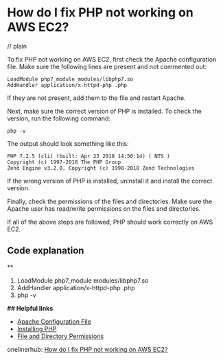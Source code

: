 # How do I fix PHP not working on AWS EC2?
// plain

To fix PHP not working on AWS EC2, first check the Apache configuration file. Make sure the following lines are present and not commented out:

```
LoadModule php7_module modules/libphp7.so
AddHandler application/x-httpd-php .php
```

If they are not present, add them to the file and restart Apache.

Next, make sure the correct version of PHP is installed. To check the version, run the following command:

```
php -v
```

The output should look something like this:
```
PHP 7.2.5 (cli) (built: Apr 23 2018 14:50:14) ( NTS )
Copyright (c) 1997-2018 The PHP Group
Zend Engine v3.2.0, Copyright (c) 1998-2018 Zend Technologies
```

If the wrong version of PHP is installed, uninstall it and install the correct version.

Finally, check the permissions of the files and directories. Make sure the Apache user has read/write permissions on the files and directories.

If all of the above steps are followed, PHP should work correctly on AWS EC2.

## Code explanation
**
1. LoadModule php7_module modules/libphp7.so
2. AddHandler application/x-httpd-php .php
3. php -v

**## Helpful links**
- [Apache Configuration File](https://httpd.apache.org/docs/2.4/configuring.html)
- [Installing PHP](https://www.php.net/manual/en/install.php)
- [File and Directory Permissions](https://docs.aws.amazon.com/AWSEC2/latest/UserGuide/authorizing-access-to-an-instance.html#add-delete-modify-permissions)

onelinerhub: [How do I fix PHP not working on AWS EC2?](https://onelinerhub.com/php-aws/how-do-i-fix-php-not-working-on-aws-ec-)